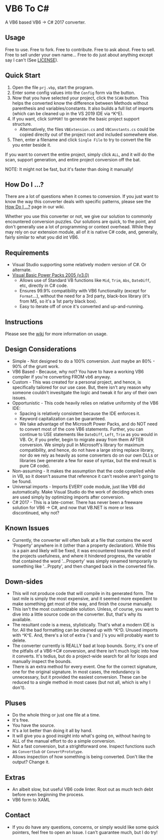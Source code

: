 # VB6 To C#

A VB6 based VB6 -> C# 2017 converter.

## Usage

Free to use.  Free to fork.  Free to contribute.  Free to ask about.  Free to sell.  Free to sell under your own name...  Free to do just about anything except say I can't (See [LICENSE](https://github.com/bhoogter/VB6TocSharp/blob/master/LICENSE.txt)).

## Quick Start

1. Open the file `prj.vbp`, start the program.
1. Enter some config values into the `Config` form via the button.
1. Now that you have selected your project, click the `SCAN` button.  This helps the converted know the difference between Methods without parenthesis and variables/constants.  It also builds a full list of imports (which can be cleaned up in the VS 2019 IDE via ^K^E).
1. If you want, click `SUPPORT` to generate the basic project support structure.
    - Alternatively, the files `VBExtension.cs` and `VBConstants.cs` could be copied directly out of the project root and included somewhere else.
1. Then, enter a filename and click `Single File` to try to convert the file you enter beside it.

If you want to convert the entire project, simply click `ALL`, and it will do the scan, support generation, and entire project conversion off the bat.  

NOTE:  It might not be fast, but it's faster than doing it manually!

## How Do I ...?

There are a lot of questions when it comes to conversion.  If you just want to know the way this converter deals with specific patterns, please see the [How Do I ...?](https://github.com/bhoogter/VB6TocSharp/wiki/How-Do-I-...%3F) page in our wiki.

Whether you use this converter or not, we give our solution to commonly encountered conversion puzzles.  Our solutions are quick, to the point, and don't generally use a lot of programming or context overhead.  While they may rely on our extension module, all of it is native C# code, and, generally, fairly similar to what you did int VB6.

## Requirements

- Visual Studio supporting some relatively modern version of C#.  Or alternate.
- [Visual Basic Power Packs 2005 (v3.0)](https://www.microsoft.com/en-us/download/details.aspx?id=25169)
    - Allows use of Standard VB functions like `Mid`, `Trim`, `Abs`, `DateDiff`, etc, directly in C# code.
    - Ensures 99.9% compatibility with VB6 functionality (except for `Format`...), without the need for a 3rd party, black-box library (it's from MS, so it's a 1st party black box).
    - Easy to iterate off of once it's converted and up-and-running.

## Instructions

Please see the [wiki](https://github.com/bhoogter/VB6TocSharp/wiki) for more information on usage.

## Design Considerations

- Simple - Not designed to do a 100% conversion.  Just maybe an 80% - 90% of the grunt work.
- VB6 Based - Because, why not?  You have to have a working VB6 compiler if you're converting FROM vb6 anyway.
- Custom - This was created for a personal project, and hence, is specifically tailored for our use case.  But, there isn't any reason why someone couldn't invesitgate the logic and tweak it for any of their own issues.
- Opportunistic - This code heavily relies on relative uniformity of the VB6 IDE:
    - Spacing is relatively consistent because the IDE enforces it.
    - Keyword capitalization can be guaranteed.
    - We take advantage of the Microsoft Power Packs, and do NOT need to convert most of the core VB6 statements.  Further, you can continue to USE statements like `DateDiff`, `Left`, `Trim` as you would in VB.  Or, if you prefer, begin to migrate away from them AFTER conversion.  We simply pull in Microsoft's library for maximum compatibility, and hence, do not have a large string replace library, nor do we rely as heavily as some converters do on our own DLLs or libraries (we generate a few for ease of syntax, but the end result is pure C# code).
- Non-assuming - It makes the assumption that the code compiled while in VB, so it doesn't assume that reference it can't resolve aren't going to be found.
- Universal imports - Imports EVERY code module, just like VB6 did automatically.  Make Visual Studio do the work of deciding which ones are used simply by optimizing imports after conversion.
- C# 2017 - This is a late-comer.  There has never been a freeware solution for VB6 -> C#, and now that VB.NET is more or less discontinued, why not?

## Known Issues

- Currently, the converter will often balk at a file that contains the word 'Property' anywhere in it (other than a property declaration).  While this is a pain and likely will be fixed, it was encountered towards the end of the projects usefulness, and where it hindered progress, the variable that contained the word '...Property' was simply renamed temporarily to something like '...Prppty', and then changed back in the converted file.

## Down-sides

- This will not produce code that will compile in its generated form.  The last mile is simply the most expensive, and it seemed more expedient to make something get most of the way, and finish the course manually.
- This isn't the most customizable solution.  Unless, of course, you want to dive into a little source code on the converter.  But, that's why its available.
- The resultant code is a mess, stylistically.  That's what a modern IDE is for.  All the bad formatting can be cleaned up with ^K^D.  Unused imports with ^K^E.  And, there's a lot of extra {'s and }'s you will probably want to delete.
- The converter currently is REALLY bad at loop bounds.  Sorry, it's one of the pitfalls of a VB6->C# conversion, and there isn't much logic into how it converts.  It's tedius, but do a project-wide search for all for loops and manually inspect the bounds.
- There is an extra method for every event.  One for the correct signature, one for the original signature.  In most cases, the redundancy is unnecessary, but it provided the easiest conversion.  These can be reduced to a single method in most cases (but not all, which is why I don't).

## Pluses

- Do the whole thing or just one file at a time.
- It's free.
- You have the source.
- It's a lot better than doing it all by hand.
- It will give you a good insight into what's going on, without having to ALL of the manual effort to do a simple conversion.
- Not a fast conversion, but a strightforward one.  Inspect functions such as `ConvertSub` or `ConvertPrototype`.
- Allows inspection of how something is being converted.  Don't like the output?  Change it.

## Extras

- An albeit slow, but useful VB6 code linter.  Root out as much tech debt before even beginning the process.
- VB6 form to XAML

## Contact

- If you do have any questions, concerns, or simply would like some quick pointers, feel free to open an Issue.  I can't guarantee much, but I do try!
